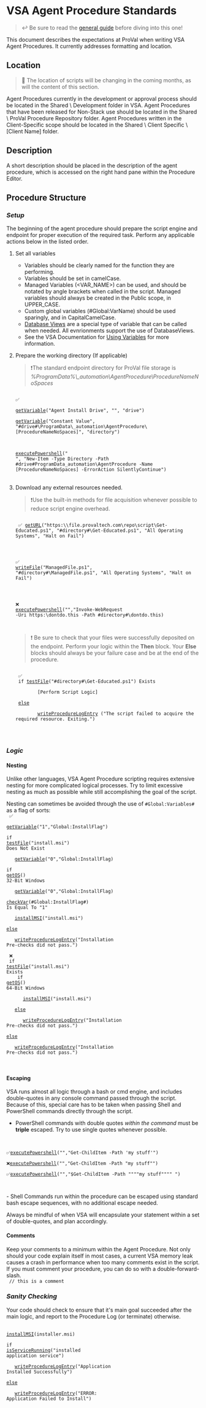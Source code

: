 # VSA Agent Procedure Standards

> ↩️ Be sure to read the [general guide](../CODE.md) before diving into this one!

This document describes the expectations at ProVal when writing VSA Agent Procedures. It currently addresses formatting and location.

## Location
> 🚧 The location of scripts will be changing in the coming months, as will the content of this section.

Agent Procedures currently in the development or approval process should be located in the Shared \ Development folder in VSA. 
Agent Procedures that have been released for Non-Stack use should be located in the Shared \ ProVal Procedure Repository folder.
Agent Procedures written in the Client-Specific scope should be located in the Shared \ Client Specific \ [Client Name] folder.

## Description

A short description should be placed in the description of the agent procedure, which is accessed on the right hand pane within the Procedure Editor.

## Procedure Structure
### ***Setup***
The beginning of the agent procedure should prepare the script engine and endpoint for proper execution of the required task. Perform any applicable actions below in the listed order.
1. Set all variables
    - Variables should be clearly named for the function they are performing.
    - Variables should be set in camelCase.
    - Managed Variables (<VAR_NAME>) can be used, and should be notated by angle brackets when called in the script. Managed variables should always be created in the Public scope, in UPPER_CASE.
    - Custom global variables (#Global:VarName) should be used sparingly, and in CapitalCamelCase.
    - [Database Views](https://help.kaseya.com/WebHelp/EN/VSA/9050000/#3480.htm) are a special type of variable that can be called when needed. All evnrionments support the use of DatabaseViews.
    - See the VSA Documentation for [Using Variables](https://help.kaseya.com/WebHelp/en/VSA/6000100/index.htm?toc.htm?2855.htm) for more information.


2. Prepare the working directory (If applicable)
    > ❗The standard endpoint directory for ProVal file storage is *%ProgramData%\\\_automation\AgentProcedure\ProcedureNameNoSpaces*


   <code>
   ✅<br>
   <a href="https://help.kaseya.com/WebHelp/EN/VSA/9050000/#4910.htm">getVariable</a>("Agent Install Drive", "", "drive")<br>
   <a href="https://help.kaseya.com/WebHelp/EN/VSA/9050000/#4910.htm">getVariable</a>("Constant Value", "#drive#\ProgramData\_automation\AgentProcedure\[ProcedureNameNoSpaces]", "directory")<br>

   <a href="https://help.kaseya.com/WebHelp/EN/VSA/9050000/#7853.htm">executePowershell</a>(" ", "New-Item -Type Directory -Path #drive#ProgramData\_automation\AgentProcedure -Name [ProcedureNameNoSpaces] -ErrorAction SilentlyContinue")
   </code>
<br><br>

1. Download any external resources needed.
    > ❗Use the built-in methods for file acquisition whenever possible to reduce script engine overhead.

    <code>
    ✅ <a href ="https://help.kaseya.com/WebHelp/EN/VSA/9050000/#4909.htm">getURL</a>("https:\\file.provaltech.com\repo\script\Get-Educated.ps1", "#directory#\Get-Educated.ps1", "All Operating Systems", "Halt on Fail")<br><br>

    ✅ <a href="https://help.kaseya.com/WebHelp/EN/VSA/9050000/#4923.htm">writeFile</a>("ManagedFile.ps1", "#directory#\ManagedFile.ps1", "All Operating Systems", "Halt on Fail")<br><br>

    ❌ <a href="https://help.kaseya.com/WebHelp/EN/VSA/9050000/#7853.htm">executePowershell</a>("","Invoke-WebRequest -Uri https:\\dontdo.this -Path #directory#\dontdo.this)<br><br>
    </code>
    > ❗ Be sure to check that your files were successfully deposited on the endpoint. Perform your logic within the **Then** block. Your **Else** blocks should always be your failure case and be at the end of the procedure.

    <code>
    ✅
    if <a href="https://help.kaseya.com/WebHelp/EN/VSA/9050000/#4890.htm">testFile</a>("#directory#\Get-Educated.ps1") Exists<br>
        &nbsp;&nbsp;&nbsp;[Perform Script Logic]<br>
    <a href="https://help.kaseya.com/WebHelp/EN/VSA/9050000/#10548.htm">else</a> <br>
        &nbsp;&nbsp;&nbsp;<a href="https://help.kaseya.com/WebHelp/EN/VSA/9050000/#4925.htm">writeProcedureLogEntry</a> ("The script failed to acquire the required resource. Exiting.")<br><br>
    </code>

### ***Logic***
#### **Nesting**
Unlike other languages, VSA Agent Procedure scripting requires extensive nesting for more complicated logical processes. Try to limit excessive nesting as much as possible while still accomplishing the goal of the script.

Nesting can sometimes be avoided through the use of ```#Global:Variables#``` as a flag of sorts:<br>
    <code>
    ✅<br>
    <a href="https://help.kaseya.com/WebHelp/EN/VSA/9050000/#4910.htm">getVariable</a>("1","Global:InstallFlag")<br>
    if <a href="https://help.kaseya.com/WebHelp/EN/VSA/9050000/#4890.htm">testFile</a>("install.msi") Does Not Exist<br>
        &nbsp;&nbsp;&nbsp;<a href="https://help.kaseya.com/WebHelp/EN/VSA/9050000/#4910.htm">getVariable</a>("0","Global:InstallFlag)<br>
    if <a href="https://help.kaseya.com/WebHelp/EN/VSA/9050000/#7877.htm">getOS</a>() 32-Bit Windows<br>
        &nbsp;&nbsp;&nbsp;<a href="https://help.kaseya.com/WebHelp/EN/VSA/9050000/#4910.htm">getVariable</a>("0","Global:InstallFlag)<br>
    <a href="https://help.kaseya.com/WebHelp/EN/VSA/9050000/#4887.htm">checkVar</a>(#Global:InstallFlag#) Is Equal To "1"<br>
        &nbsp;&nbsp;&nbsp;<a href="https://help.kaseya.com/WebHelp/EN/VSA/9050000/#7864.htm">installMSI</a>("install.msi")<br>
    <a href="https://help.kaseya.com/WebHelp/EN/VSA/9050000/#10548.htm">else</a><br>
        &nbsp;&nbsp;&nbsp;<a href="https://help.kaseya.com/WebHelp/EN/VSA/9050000/#4925.htm">writeProcedureLogEntry</a>("Installation Pre-checks did not pass.")<br><br>
    ❌<br>
    if <a href="https://help.kaseya.com/WebHelp/EN/VSA/9050000/#4890.htm">testFile</a>("install.msi") Exists<br>
        &nbsp;&nbsp;&nbsp;if <a href="https://help.kaseya.com/WebHelp/EN/VSA/9050000/#7877.htm">getOS</a>() 64-Bit Windows<br>
            &nbsp;&nbsp;&nbsp;&nbsp;&nbsp;&nbsp;<a href="https://help.kaseya.com/WebHelp/EN/VSA/9050000/#7864.htm">installMSI</a>("install.msi")<br>
        &nbsp;&nbsp;&nbsp;<a href="https://help.kaseya.com/WebHelp/EN/VSA/9050000/#10548.htm">else</a><br>
            &nbsp;&nbsp;&nbsp;&nbsp;&nbsp;&nbsp;<a href="https://help.kaseya.com/WebHelp/EN/VSA/9050000/#4925.htm">writeProcedureLogEntry</a>("Installation Pre-checks did not pass.")<br>
    <a href="https://help.kaseya.com/WebHelp/EN/VSA/9050000/#10548.htm">else</a><br>
        &nbsp;&nbsp;&nbsp;<a href="https://help.kaseya.com/WebHelp/EN/VSA/9050000/#4925.htm">writeProcedureLogEntry</a>("Installation Pre-checks did not pass.")<br>
    </code><br><br>
#### **Escaping**
VSA runs almost all logic through a bash or cmd engine, and includes double-quotes in any console command passed through the script. Because of this, special care has to be taken when passing Shell and PowerShell commands directly through the script.
- PowerShell commands with double quotes *within the command* must be **triple** escaped. Try to use single quotes whenever possible.<br><br>
<code>
✅<a href="https://help.kaseya.com/WebHelp/EN/VSA/9050000/#7853.htm">executePowershell</a>("","Get-ChildItem -Path 'my stuff'")<br>
❌<a href="https://help.kaseya.com/WebHelp/EN/VSA/9050000/#7853.htm">executePowershell</a>("","Get-ChildItem -Path "my stuff"")<br>
✅<a href="https://help.kaseya.com/WebHelp/EN/VSA/9050000/#7853.htm">executePowershell</a>("","$Get-ChildItem -Path """"my stuff"""" ")<br>
<br>
</code>
- Shell Commands run within the procedure can be escaped using standard bash escape sequences, with no additional escape needed.

Always be mindful of when VSA will encapsulate your statement within a set of double-quotes, and plan accordingly.

#### **Comments**
Keep your comments to a minimum within the Agent Procedure. Not only should your code explain itself in most cases, a current VSA memory leak causes a crash in performance when too many comments exist in the script.
If you must comment your procedure, you can do so with a double-forward-slash.<br>
<code>
// this is a comment
</code><br>
### ***Sanity Checking***
Your code should check to ensure that it's main goal succeeded after the main logic, and report to the Procedure Log (or terminate) otherwise. 
<br><br>
<code>
<a href="https://help.kaseya.com/WebHelp/EN/VSA/9050000/#7864.htm">installMSI</a>(installer.msi)<br>
if <a href="https://help.kaseya.com/WebHelp/EN/VSA/9050000/#4889.htm">isServiceRunning</a>("installed application service")<br>
&nbsp;&nbsp;&nbsp;<a href="https://help.kaseya.com/WebHelp/EN/VSA/9050000/#4925.htm">writeProcedureLogEntry</a>("Application Installed Successfully")<br>
<a href="https://help.kaseya.com/WebHelp/EN/VSA/9050000/#10548.htm">else</a><br>
&nbsp;&nbsp;&nbsp;<a href="https://help.kaseya.com/WebHelp/EN/VSA/9050000/#4925.htm">writeProcedureLogEntry</a>("ERROR: Application Failed to Install")<br>
